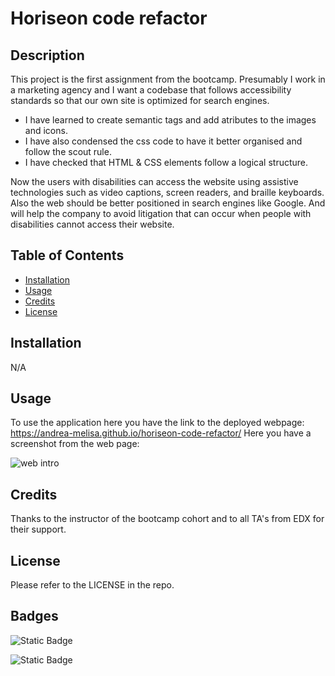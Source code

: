 # Horiseon code refactor

## Description

This project is the first assignment from the bootcamp. Presumably I work in a marketing agency and I want a codebase that follows accessibility standards so that our own site is optimized for search engines.

- I have learned to create semantic tags and add atributes to the images and icons.
- I have also condensed the css code to have it better organised and follow the scout rule. 
- I have checked that HTML & CSS elements follow a logical structure.


Now the users with disabilities can access the website using assistive technologies such as video captions, screen readers, and braille keyboards. Also the web should be better positioned in search engines like Google. And will help the company to avoid litigation that can occur when people with disabilities cannot access their website.

## Table of Contents 


- [Installation](#installation)
- [Usage](#usage)
- [Credits](#credits)
- [License](#license)

## Installation

N/A

## Usage

To use the application here you have the link to the deployed webpage: https://andrea-melisa.github.io/horiseon-code-refactor/
Here you have a screenshot from the web page: 

![web intro](assets/images/WebScreenshot.png)

## Credits

Thanks to the instructor of the bootcamp cohort and to all TA's from EDX for their support.


## License

Please refer to the LICENSE in the repo.


## Badges

![Static Badge](https://img.shields.io/badge/59%20%25%20-%20?label=HTML)


 ![Static Badge](https://img.shields.io/badge/41%20%25%20-%20?label=CSS)

